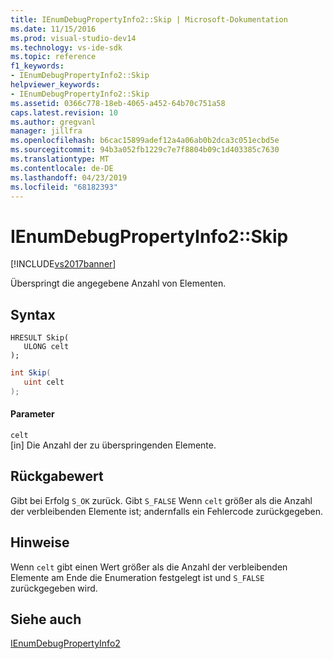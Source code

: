 ```yaml
---
title: IEnumDebugPropertyInfo2::Skip | Microsoft-Dokumentation
ms.date: 11/15/2016
ms.prod: visual-studio-dev14
ms.technology: vs-ide-sdk
ms.topic: reference
f1_keywords:
- IEnumDebugPropertyInfo2::Skip
helpviewer_keywords:
- IEnumDebugPropertyInfo2::Skip
ms.assetid: 0366c778-18eb-4065-a452-64b70c751a58
caps.latest.revision: 10
ms.author: gregvanl
manager: jillfra
ms.openlocfilehash: b6cac15899adef12a4a06ab0b2dca3c051ecbd5e
ms.sourcegitcommit: 94b3a052fb1229c7e7f8804b09c1d403385c7630
ms.translationtype: MT
ms.contentlocale: de-DE
ms.lasthandoff: 04/23/2019
ms.locfileid: "68182393"
---
```

# <a name="ienumdebugpropertyinfo2skip"></a>IEnumDebugPropertyInfo2::Skip
[!INCLUDE[vs2017banner](../../../includes/vs2017banner.md)]

Überspringt die angegebene Anzahl von Elementen.  
  
## <a name="syntax"></a>Syntax  
  
```cpp#  
HRESULT Skip(  
   ULONG celt  
);  
```  
  
```csharp  
int Skip(  
   uint celt  
);  
```  
  
#### <a name="parameters"></a>Parameter  
 `celt`  
 [in] Die Anzahl der zu überspringenden Elemente.  
  
## <a name="return-value"></a>Rückgabewert  
 Gibt bei Erfolg `S_OK` zurück. Gibt `S_FALSE` Wenn `celt` größer als die Anzahl der verbleibenden Elemente ist; andernfalls ein Fehlercode zurückgegeben.  
  
## <a name="remarks"></a>Hinweise  
 Wenn `celt` gibt einen Wert größer als die Anzahl der verbleibenden Elemente am Ende die Enumeration festgelegt ist und `S_FALSE` zurückgegeben wird.  
  
## <a name="see-also"></a>Siehe auch  
 [IEnumDebugPropertyInfo2](../../../extensibility/debugger/reference/ienumdebugpropertyinfo2.md)
